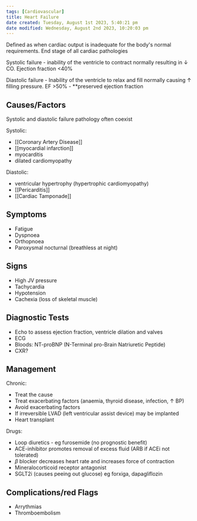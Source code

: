 ```yaml
---
tags: [Cardiovascular]
title: Heart Failure
date created: Tuesday, August 1st 2023, 5:40:21 pm
date modified: Wednesday, August 2nd 2023, 10:20:03 pm
---
```


Defined as when cardiac output is inadequate for the body's normal requirements. End stage of all cardiac pathologies

Systolic failure - inability of the ventricle to contract normally resulting in $\downarrow$ CO. Ejection fraction <40%

Diastolic failure - Inability of the ventricle to relax and fill normally causing $\uparrow$ filling pressure. EF >50% - \*\*preserved ejection fraction

## Causes/Factors

Systolic and diastolic failure pathology often coexist

Systolic:

- [[Coronary Artery Disease]]
- [[myocardial infarction]]
- myocarditis
- dilated cardiomyopathy

Diastolic:

- ventricular hypertrophy (hypertrophic cardiomyopathy)
- [[Pericarditis]]
- [[Cardiac Tamponade]]

## Symptoms

- Fatigue
- Dyspnoea
- Orthopnoea
- Paroxysmal nocturnal (breathless at night)

## Signs

- High JV pressure
- Tachycardia
- Hypotension
- Cachexia (loss of skeletal muscle)

## Diagnostic Tests

- Echo to assess ejection fraction, ventricle dilation and valves
- ECG
- Bloods: NT-proBNP (N-Terminal pro-Brain Natriuretic Peptide)
- CXR?

## Management

Chronic:

- Treat the cause
- Treat exacerbating factors (anaemia, thyroid disease, infection, $\uparrow$ BP)
- Avoid exacerbating factors
- If irreversible LVAD (left ventricular assist device) may be implanted
- Heart transplant

Drugs:

- Loop diuretics - eg furosemide (no prognostic benefit)
- ACE-inhibitor promotes removal of excess fluid (ARB if ACEi not tolerated)
- $\beta$ blocker decreases heart rate and increases force of contraction
- Mineralocorticoid receptor antagonist
- SGLT2i (causes peeing out glucose) eg forxiga, dapagliflozin

## Complications/red Flags

- Arrythmias
- Thromboembolism
